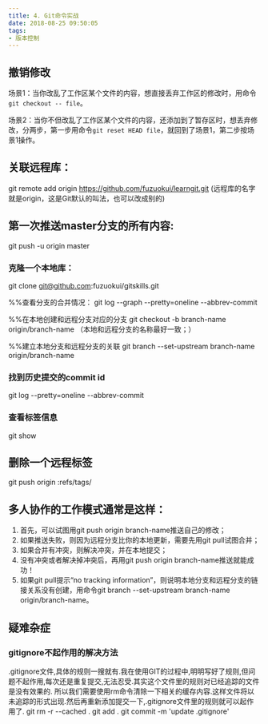 ```yaml
---
title: 4. Git命令实战
date: 2018-08-25 09:50:05
tags: 
- 版本控制
---
```

## 撤销修改
场景1：当你改乱了工作区某个文件的内容，想直接丢弃工作区的修改时，用命令`git checkout -- file`。

场景2：当你不但改乱了工作区某个文件的内容，还添加到了暂存区时，想丢弃修改，分两步，第一步用命令`git reset HEAD file`，就回到了场景1，第二步按场景1操作。

## 关联远程库：
git remote add origin https://github.com/fuzuokui/learngit.git
(远程库的名字就是origin，这是Git默认的叫法，也可以改成别的)

## 第一次推送master分支的所有内容:
git push -u origin master

### 克隆一个本地库：
git clone git@github.com:fuzuokui/gitskills.git

%%查看分支的合并情况：
git log --graph --pretty=oneline --abbrev-commit

%%在本地创建和远程分支对应的分支
git checkout -b branch-name origin/branch-name
（本地和远程分支的名称最好一致；）

%%建立本地分支和远程分支的关联
git branch --set-upstream branch-name origin/branch-name

### 找到历史提交的commit id
git log --pretty=oneline --abbrev-commit

### 查看标签信息
git show <tagname>

## 删除一个远程标签
git push origin :refs/tags/<tagname>

## 多人协作的工作模式通常是这样：

1. 首先，可以试图用git push origin branch-name推送自己的修改；
2. 如果推送失败，则因为远程分支比你的本地更新，需要先用git pull试图合并；
3. 如果合并有冲突，则解决冲突，并在本地提交；
4. 没有冲突或者解决掉冲突后，再用git push origin branch-name推送就能成功！
5. 如果git pull提示“no tracking information”，则说明本地分支和远程分支的链接关系没有创建，用命令git branch --set-upstream branch-name origin/branch-name。


## 疑难杂症
### gitignore不起作用的解决方法
 .gitignore文件,具体的规则一搜就有.我在使用GIT的过程中,明明写好了规则,但问题不起作用,每次还是重复提交,无法忍受.其实这个文件里的规则对已经追踪的文件是没有效果的.
 所以我们需要使用rm命令清除一下相关的缓存内容.这样文件将以未追踪的形式出现.然后再重新添加提交一下,.gitignore文件里的规则就可以起作用了.
git rm -r --cached .
git add .
git commit -m 'update .gitignore'